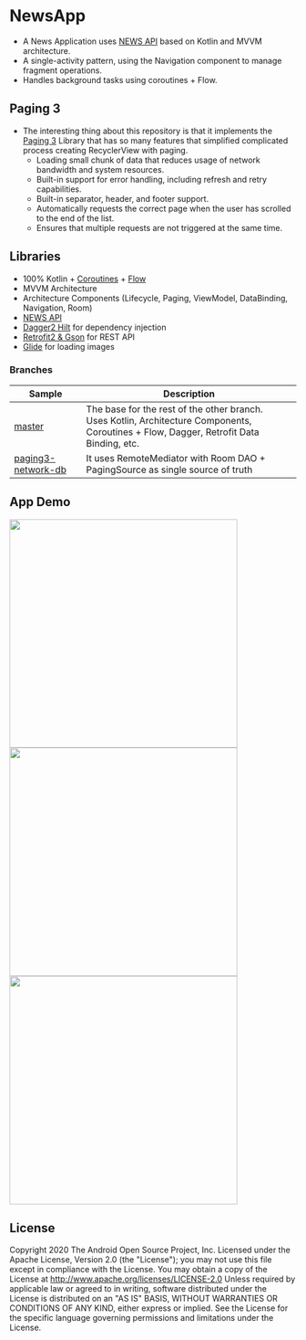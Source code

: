 # NewsApp

* A News Application uses [NEWS API](https://newsapi.org/) based on Kotlin and MVVM architecture.
* A single-activity pattern, using the Navigation component to manage fragment operations.
* Handles background tasks using coroutines + Flow.

## Paging 3
* The interesting thing  about this repository is that it implements the [Paging 3](https://developer.android.com/topic/libraries/architecture/paging/v3-overview) Library that has so many features that simplified complicated process creating RecyclerView with paging.
    - Loading small chunk of data that reduces usage of network bandwidth and system resources.
    - Built-in support for error handling, including refresh and retry capabilities.
    - Built-in separator, header, and footer support.
    - Automatically requests the correct page when the user has scrolled to the end of the list.
    - Ensures that multiple requests are not triggered at the same time.


## Libraries
- 100% Kotlin + [Coroutines](https://github.com/Kotlin/kotlinx.coroutines) + [Flow](https://kotlin.github.io/kotlinx.coroutines/kotlinx-coroutines-core/kotlinx.coroutines.flow/)
- MVVM Architecture
- Architecture Components (Lifecycle, Paging, ViewModel, DataBinding, Navigation, Room)
- [NEWS API](https://newsapi.org/)
- [Dagger2 Hilt](https://dagger.dev/hilt/) for dependency injection
- [Retrofit2 & Gson](https://github.com/square/retrofit) for REST API
- [Glide](https://github.com/bumptech/glide) for loading images

### Branches
|     Sample     | Description |
| ------------- | ------------- |
| [master](https://github.com/Mustafashahoud/Mvvm-Coroutines-Paging3/tree/master) | The base for the rest of the other branch. <br/>Uses Kotlin, Architecture Components, Coroutines + Flow, Dagger, Retrofit Data Binding, etc. |
| [paging3-network-db](https://github.com/Mustafashahoud/Mvvm-Coroutines-Paging3/tree/paging3-network-db)| It uses RemoteMediator with Room DAO + PagingSource as single source of truth|

## App Demo

<p float="center">
  <img src="https://user-images.githubusercontent.com/33812602/99159508-32646400-26dd-11eb-90bb-d20331befb0d.jpg" height="400" />
  <img src="https://user-images.githubusercontent.com/33812602/99159524-5627aa00-26dd-11eb-9bca-12a8cbaf71ab.jpg" height="400" />
  <img src="https://user-images.githubusercontent.com/33812602/99159541-73f50f00-26dd-11eb-9c73-3f7bf9cc28e1.jpg" height="400" />
</p>

## License

Copyright 2020 The Android Open Source Project, Inc.
Licensed under the Apache License, Version 2.0 (the "License"); you may not use this file except in compliance with the License. You may obtain a copy of the License at
http://www.apache.org/licenses/LICENSE-2.0
Unless required by applicable law or agreed to in writing, software distributed under the License is distributed on an "AS IS" BASIS,
WITHOUT WARRANTIES OR CONDITIONS OF ANY KIND, either express or implied. See the License for the specific language governing permissions and limitations under the License.
